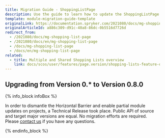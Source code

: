 ```yaml
---
title: Migration Guide - ShoppingListPage
description: Use the guide to learn how to update the ShoppingListPage module to a newer version.
template: module-migration-guide-template
originalLink: https://documentation.spryker.com/2021080/docs/mg-shopping-list-page
originalArticleId: a886c309-d91c-40a8-86dc-0b5516d7726d
redirect_from:
  - /2021080/docs/mg-shopping-list-page
  - /2021080/docs/en/mg-shopping-list-page
  - /docs/mg-shopping-list-page
  - /docs/en/mg-shopping-list-page
related:
  - title: Multiple and Shared Shopping Lists overview
    link: docs/scos/user/features/page.version/shopping-lists-feature-overview/shopping-lists-feature-overview.html
---
```


## Upgrading from Version 0.* to Version 0.8.0

{% info_block infoBox %}

In order to dismantle the Horizontal Barrier and enable partial module updates on projects, a Technical Release took place. Public API of source and target major versions are equal. No migration efforts are required. Please [contact us](https://spryker.com/en/support/) if you have any questions.

{% endinfo_block %}
